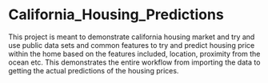# California_Housing_Predictions

This project is meant to demonstrate california housing market and try and use public data sets and common features to try and predict housing price within the home based on the features included, location, proximity from the ocean etc. This demonstrates the entire workflow from importing the data to getting the actual predictions of the housing prices. 

